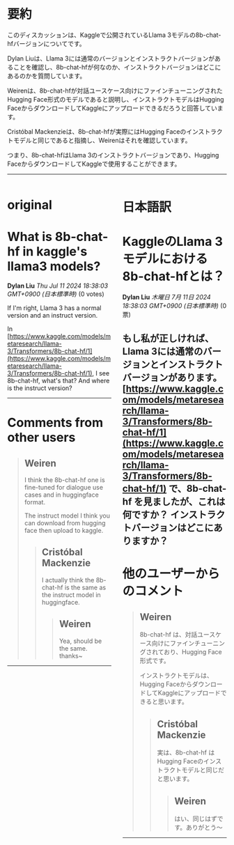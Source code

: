 # 要約 
このディスカッションは、Kaggleで公開されているLlama 3モデルの8b-chat-hfバージョンについてです。

Dylan Liuは、Llama 3には通常のバージョンとインストラクトバージョンがあることを確認し、8b-chat-hfが何なのか、インストラクトバージョンはどこにあるのかを質問しています。

Weirenは、8b-chat-hfが対話ユースケース向けにファインチューニングされたHugging Face形式のモデルであると説明し、インストラクトモデルはHugging FaceからダウンロードしてKaggleにアップロードできるだろうと回答しています。

Cristóbal Mackenzieは、8b-chat-hfが実際にはHugging Faceのインストラクトモデルと同じであると指摘し、Weirenはそれを確認しています。

つまり、8b-chat-hfはLlama 3のインストラクトバージョンであり、Hugging FaceからダウンロードしてKaggleで使用することができます。


---


<style>
.column-left{
  float: left;
  width: 47.5%;
  text-align: left;
}
.column-right{
  float: right;
  width: 47.5%;
  text-align: left;
}
.column-one{
  float: left;
  width: 100%;
  text-align: left;
}
</style>


<div class="column-left">

# original

# What is 8b-chat-hf in kaggle's llama3 models? 

**Dylan Liu** *Thu Jul 11 2024 18:38:03 GMT+0900 (日本標準時)* (0 votes)

If I'm right, Llama 3 has a normal version and an instruct version. 

In [https://www.kaggle.com/models/metaresearch/llama-3/Transformers/8b-chat-hf/1](https://www.kaggle.com/models/metaresearch/llama-3/Transformers/8b-chat-hf/1), I see 8b-chat-hf, what's that? And where is the instruct version?



---

 # Comments from other users

> ## Weiren
> 
> I think the 8b-chat-hf one is fine-tuned for dialogue use cases and in huggingface format. 
> 
> The instruct model I think you can download from hugging face then upload to kaggle.
> 
> 
> 
> > ## Cristóbal Mackenzie
> > 
> > I actually think the 8b-chat-hf is the same as the instruct model in huggingface.
> > 
> > 
> > 
> > > ## Weiren
> > > 
> > > Yea, should be the same. thanks~
> > > 
> > > 
> > > 


---



</div>
<div class="column-right">

# 日本語訳

# KaggleのLlama 3モデルにおける8b-chat-hfとは？

**Dylan Liu** *木曜日 7月 11日 2024 18:38:03 GMT+0900 (日本標準時)* (0票)

もし私が正しければ、Llama 3には通常のバージョンとインストラクトバージョンがあります。
[https://www.kaggle.com/models/metaresearch/llama-3/Transformers/8b-chat-hf/1](https://www.kaggle.com/models/metaresearch/llama-3/Transformers/8b-chat-hf/1) で、8b-chat-hf を見ましたが、これは何ですか？ インストラクトバージョンはどこにありますか？
---
# 他のユーザーからのコメント
> ## Weiren
> 
> 8b-chat-hf は、対話ユースケース向けにファインチューニングされており、Hugging Face形式です。
> 
> インストラクトモデルは、Hugging FaceからダウンロードしてKaggleにアップロードできると思います。
> 
> 
> 
> > ## Cristóbal Mackenzie
> > 
> > 実は、8b-chat-hf はHugging Faceのインストラクトモデルと同じだと思います。
> > 
> > 
> > 
> > > ## Weiren
> > > 
> > > はい、同じはずです。ありがとう〜
> > > 
> > > 
> > > 
--- 



</div>